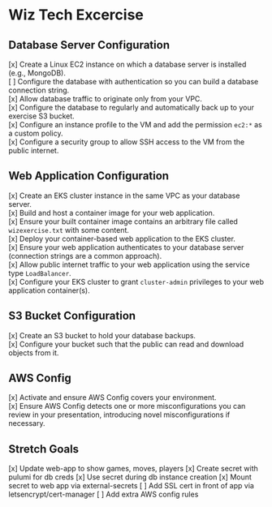 # Wiz Tech Excercise

## Database Server Configuration

[x] Create a Linux EC2 instance on which a database server is installed (e.g., MongoDB).  
[ ] Configure the database with authentication so you can build a database connection string.  
[x] Allow database traffic to originate only from your VPC.  
[x] Configure the database to regularly and automatically back up to your exercise S3 bucket.  
[x] Configure an instance profile to the VM and add the permission `ec2:*` as a custom policy.  
[x] Configure a security group to allow SSH access to the VM from the public internet.  

## Web Application Configuration

[x] Create an EKS cluster instance in the same VPC as your database server.  
[x] Build and host a container image for your web application.  
[x] Ensure your built container image contains an arbitrary file called `wizexercise.txt` with some content.  
[x] Deploy your container-based web application to the EKS cluster.  
[x] Ensure your web application authenticates to your database server (connection strings are a common approach).  
[x] Allow public internet traffic to your web application using the service type `LoadBalancer`.  
[x] Configure your EKS cluster to grant `cluster-admin` privileges to your web application container(s).

## S3 Bucket Configuration

[x] Create an S3 bucket to hold your database backups.  
[x] Configure your bucket such that the public can read and download objects from it.  

## AWS Config

[x] Activate and ensure AWS Config covers your environment.  
[x] Ensure AWS Config detects one or more misconfigurations you can review in your presentation, introducing novel misconfigurations if necessary.  

## Stretch Goals
[x] Update web-app to show games, moves, players
[x] Create secret with pulumi for db creds
[x] Use secret during db instance creation
[x] Mount secret to web app via external-secrets
[ ] Add SSL cert in front of app via letsencrypt/cert-manager
[ ] Add extra AWS config rules

